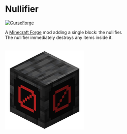 # Nullifier

[![CurseForge](http://cf.way2muchnoise.eu/versions/nullifier.svg)](https://www.curseforge.com/minecraft/mc-mods/nullifier)

A [Minecraft Forge](https://minecraftforge.net/) mod adding a single block: the nullifier.  
The nullifier immediately destroys any items inside it.
<br><br><br>
![Image](https://raw.githubusercontent.com/65-7a/nullifier/meta/icon256.png)